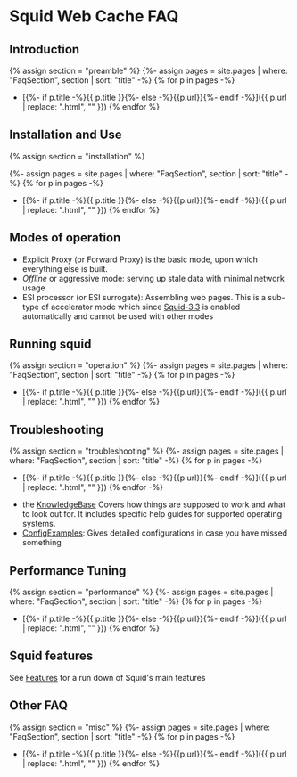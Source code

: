 # Squid Web Cache FAQ

## Introduction

{% assign section = "preamble" %}
{%- assign pages = site.pages | where: "FaqSection", section | sort: "title" -%}
{% for p in pages -%}
* [{%- if p.title -%}{{ p.title }}{%- else -%}{{p.url}}{%- endif -%}]({{ p.url | replace: ".html", "" }})
{% endfor %}


## Installation and Use

{% assign section = "installation" %}

{%- assign pages = site.pages | where: "FaqSection", section | sort: "title" -%}
{% for p in pages -%}
* [{%- if p.title -%}{{ p.title }}{%- else -%}{{p.url}}{%- endif -%}]({{ p.url | replace: ".html", "" }})
{% endfor %}


## Modes of operation

- Explicit Proxy (or Forward Proxy) is the basic mode, upon which
  everything else is built.
- *Offline* or aggressive mode: serving up stale data with
  minimal network usage
- ESI processor (or ESI surrogate): Assembling web pages.
  This is a sub-type of accelerator mode which since
  [Squid-3.3](/Releases/Squid-3.3)
  is enabled automatically and cannot be used with other modes


## Running squid

{% assign section = "operation" %}
{%- assign pages = site.pages | where: "FaqSection", section | sort: "title" -%}
{% for p in pages -%}
* [{%- if p.title -%}{{ p.title }}{%- else -%}{{p.url}}{%- endif -%}]({{ p.url | replace: ".html", "" }})
{% endfor %}

## Troubleshooting
{% assign section = "troubleshooting" %}
{%- assign pages = site.pages | where: "FaqSection", section | sort: "title" -%}
{% for p in pages -%}
* [{%- if p.title -%}{{ p.title }}{%- else -%}{{p.url}}{%- endif -%}]({{ p.url | replace: ".html", "" }})
{% endfor -%}

- the [KnowledgeBase](/KnowledgeBase)
  Covers how things are supposed to work and what to look out for. It includes specific help guides for supported operating systems.
- [ConfigExamples](/ConfigExamples):
  Gives detailed configurations in case you have missed something

## Performance Tuning
{% assign section = "performance" %}
{%- assign pages = site.pages | where: "FaqSection", section | sort: "title" -%}
{% for p in pages -%}
* [{%- if p.title -%}{{ p.title }}{%- else -%}{{p.url}}{%- endif -%}]({{ p.url | replace: ".html", "" }})
{% endfor %}

## Squid features

See [Features](/Features) for a run down of Squid's main features

## Other FAQ

{% assign section = "misc" %}
{%- assign pages = site.pages | where: "FaqSection", section | sort: "title" -%}
{% for p in pages -%}
* [{%- if p.title -%}{{ p.title }}{%- else -%}{{p.url}}{%- endif -%}]({{ p.url | replace: ".html", "" }})
{% endfor %}
